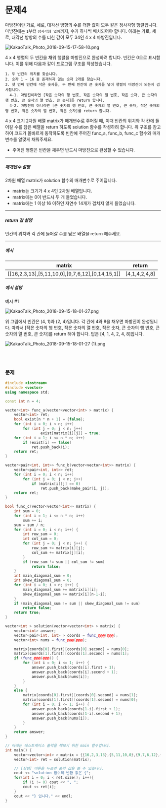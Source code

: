 
# 문제4
마방진이란 가로, 세로, 대각선 방향의 수를 더한 값이 모두 같은 정사각형 행렬입니다. 마방진에는 `1`부터 `정사각형 넓이`까지, 수가 하나씩 배치되어야 합니다. 아래는 가로, 세로, 대각선 방향의 수를 더한 값이 모두 34인 4 x 4 마방진입니다.

  ![KakaoTalk_Photo_2018-09-15-17-58-10.png](https://grepp-programmers.s3.amazonaws.com/files/ybm/762ea16c04/303fdbe0-89ed-4f74-87b9-1ed047cf2c7c.png)

4 x 4 행렬의 두 빈칸을 채워 행렬을 마방진으로 완성하려 합니다. 빈칸은 0으로 표시합니다. 이를 위해 다음과 같이 프로그램 구조를 작성했습니다.

```
1. 두 빈칸의 위치를 찾습니다.
2. 숫자 1 ~ 16 중 존재하지 않는 숫자 2개를 찾습니다.
3. 첫 번째 빈칸에 작은 숫자를, 두 번째 빈칸에 큰 숫자를 넣어 행렬이 마방진이 되는지 검사합니다.
  4-1. 마방진이라면 [작은 숫자의 행 번호, 작은 숫자의 열 번호, 작은 숫자, 큰 숫자의 행 번호, 큰 숫자의 열 번호, 큰 숫자]를 return 합니다.
  4-2. 마방진이 아니라면 [큰 숫자의 행 번호, 큰 숫자의 열 번호, 큰 숫자, 작은 숫자의 행 번호, 작은 숫자의 열 번호, 작은 숫자]를 return 합니다.
```

4 x 4 크기 2차원 배열 matrix가 매개변수로 주어질 때, 이때 빈칸의 위치와 각 칸에 들어갈 수를 담은 배열을 return 하도록 solution 함수를 작성하려 합니다. 위 구조를 참고하여 코드가 올바르게 동작하도록 빈칸에 주어진 func_a, func_b, func_c 함수와 매개변수를 알맞게 채워주세요.

* 주어진 행렬은 빈칸을 채우면 반드시 마방진으로 완성할 수 있습니다.

---

##### 매개변수 설명

2차원 배열 matrix가 solution 함수의 매개변수로 주어집니다.

* matrix는 크기가 4 x 4인 2차원 배열입니다.
* matrix에는 0이 반드시 두 개 들었습니다.
* matrix에는 1 이상 16 이하인 자연수 14개가 겹치지 않게 들었습니다.

---
##### return 값 설명

빈칸의 위치와 각 칸에 들어갈 수를 담은 배열을 return 해주세요.

---
##### 예시

| matrix | return |
|--------|--------|
| [[16,2,3,13],[5,11,10,0],[9,7,6,12],[0,14,15,1]] | [4,1,4,2,4,8] |

##### 예시 설명

예시 #1

  ![KakaoTalk_Photo_2018-09-15-18-01-27.png](https://grepp-programmers.s3.amazonaws.com/files/ybm/3228b4e06c/bc8300f8-1e7b-4c77-88a7-82f64f6a53bc.png)

위 그림에서 빈칸은 (4, 1)과 (2, 4)입니다. 각 칸에 4와 8을 채우면 마방진이 완성됩니다. 따라서 [작은 숫자의 행 번호, 작은 숫자의 열 번호, 작은 숫자, 큰 숫자의 행 번호, 큰 숫자의 열 번호, 큰 숫자]를 return 해야 합니다. 답은 [4, 1, 4, 2, 4, 8]입니다.

  ![KakaoTalk_Photo_2018-09-15-18-01-27 (1).png](https://grepp-programmers.s3.amazonaws.com/files/ybm/07b49bd9cc/06b0e5b9-27ba-49e7-9782-089ca97cd15b.png)


<br>
<br>

### 문제
```cpp
#include <iostream>
#include <vector>
using namespace std;

const int n = 4;

vector<int> func_a(vector<vector<int> > matrix) {
    vector<int> ret;
    bool exist[n * n + 1] = {false};
    for (int i = 0; i < n; i++)
        for (int j = 0; j < n; j++)
                exist[matrix[i][j]] = true;
    for (int i = 1; i <= n * n; i++)
        if (exist[i] == false)
            ret.push_back(i);
    return ret;
}

vector<pair<int, int>> func_b(vector<vector<int>> matrix) {
    vector<pair<int, int>> ret;
    for (int i = 0; i < n; i++)
        for (int j = 0; j < n; j++)
            if (matrix[i][j] == 0)
                ret.push_back(make_pair(i, j));
    return ret;
}

bool func_c(vector<vector<int>> matrix) {
    int sum = 0;
    for (int i = 1; i <= n * n; i++)
        sum += i;
    sum = sum / n;
    for (int i = 0; i < n; i++) {
        int row_sum = 0;
        int col_sum = 0;
        for (int j = 0; j < n; j++) {
            row_sum += matrix[i][j];
            col_sum += matrix[j][i];
        }
        if (row_sum != sum || col_sum != sum)
            return false;
    }
    int main_diagonal_sum = 0;
    int skew_diagonal_sum = 0;
    for (int i = 0; i < n; i++) {
        main_diagonal_sum += matrix[i][i];
        skew_diagonal_sum += matrix[i][n-1-i];
    }
    if (main_diagonal_sum != sum || skew_diagonal_sum != sum)
        return false;
    return true;
}

vector<int > solution(vector<vector<int> > matrix) {
    vector<int> answer;
    vector<pair<int, int> > coords = func_@@@(@@@);
    vector<int> nums = func_@@@(@@@);

    matrix[coords[0].first][coords[0].second] = nums[0];
    matrix[coords[1].first][coords[1].second] = nums[1];
    if (func_@@@(@@@)) {
        for (int i = 0; i <= 1; i++) {
            answer.push_back(coords[i].first + 1);
            answer.push_back(coords[i].second + 1);
            answer.push_back(nums[i]);
        }
    }
    else {
        matrix[coords[0].first][coords[0].second] = nums[1];
        matrix[coords[1].first][coords[1].second] = nums[0];
        for (int i = 0; i <= 1; i++) {
            answer.push_back(coords[1-i].first + 1);
            answer.push_back(coords[1-i].second + 1);
            answer.push_back(nums[i]);
        }
    }
    return answer;
}

// 아래는 테스트케이스 출력을 해보기 위한 main 함수입니다.
int main() {
    vector<vector<int> > matrix = {{16,2,3,13},{5,11,10,0},{9,7,6,12},{0,14,15,1}};
    vector<int> ret = solution(matrix);

    // [실행] 버튼을 누르면 출력 값을 볼 수 있습니다.
    cout << "solution 함수의 반환 값은 {";
    for(int i = 0; i < ret.size(); i++){
        if (i != 0) cout << ", ";
        cout << ret[i];
    }
    cout << "} 입니다." << endl;
}
```
